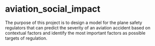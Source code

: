 # aviation_social_impact
The purpose of this project is to design a model for the plane safety regulators that can predict the severity of an aviation accident based on contextual factors and identify the most important factors as possible targets of regulation.
